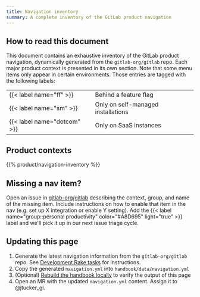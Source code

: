 ```yaml
---
title: Navigation inventory
summary: A complete inventory of the GitLab product navigation
---
```


<!--more-->

## How to read this document

This document contains an exhaustive inventory of the GitLab product navigation, dynamically generated from the `gitlab-org/gitlab` repo. Each major product context is presented in its own section. Note that some menu items only appear in certain environments. Those entries are tagged with the following labels:

| | |
| --- | --- |
| {{< label name="ff" >}} | Behind a feature flag |
| {{< label name="sm" >}} | Only on self-managed installations |
| {{< label name="dotcom" >}} | Only on SaaS instances |

## Product contexts

{{% product/navigation-inventory %}}

## Missing a nav item?

Open an issue in [gitlab-org/gitlab](https://gitlab.com/gitlab-org/gitlab) describing the context, group, and name of the missing item. Include instructions on how to enable that item in the nav (e.g. set up X integration or enable Y setting). Add the {{< label name="group::personal productivity" color="#A8D695" light="true" >}} label and we'll pick it up in our next issue triage cycle.

## Updating this page

1. Generate the latest navigation information from the `gitlab-org/gitlab` repo. See [Development Rake tasks](https://docs.gitlab.com/development/rake_tasks/#output-current-navigation-structure-to-yaml) for instructions.
1. Copy the generated `navigation.yml` into `handbook/data/navigation.yml`
1. (Optional) [Rebuild the handbook locally](http://handbook.gitlab.com/docs/development/) to verify the output of this page
1. Open an MR with the updated `navigation.yml` content. Assign it to @jtucker_gl.
